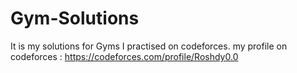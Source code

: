 # Gym-Solutions
It is my solutions for Gyms I practised on codeforces.
my profile on codeforces : https://codeforces.com/profile/Roshdy0.0
